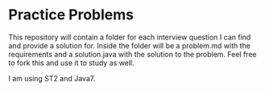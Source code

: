 # Practice Problems
This repository will contain a folder for each interview question I can find and provide a solution for. Inside the folder will be a problem.md with the requirements and a solution.java with the solution to the problem. Feel free to fork this and use it to study as well.

I am using ST2 and Java7.